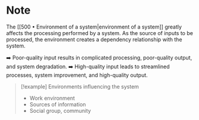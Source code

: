# Note

The [[500 • Environment of a system|environment of a system]] greatly affects the processing performed by a system.
As the source of inputs to be processed, the environment creates a dependency relationship with the system.

➡️ Poor-quality input results in complicated processing, poor-quality output, and system degradation.
➡️ High-quality input leads to streamlined processes, system improvement, and high-quality output.

> [!example] Environments influencing the system
> - Work environment
> - Sources of information
> - Social group, community
